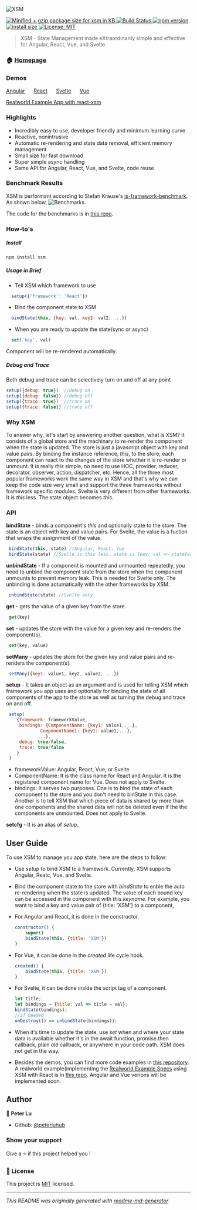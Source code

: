 ![XSM](/docs/xsmlogo.png)
<p>
  <a href="https://bundlephobia.com/result?p=xsm">
    <img src="https://flat.badgen.net/bundlephobia/minzip/xsm" alt="Minified + gzip package size for xsm in KB">
  </a>
  <a href="https://travis-ci.com/peterluhub/xsm">
    <img src="https://travis-ci.com/peterluhub/xsm.svg?branch=master" alt="Build Status">
  </a>
  <a href="https://www.npmjs.com/package/xsm">
    <img src="https://img.shields.io/npm/v/xsm.svg" alt="npm version">
  </a>
  <a href="https://packagephobia.now.sh/result?p=xsm">
    <img src="https://packagephobia.now.sh/badge?p=xsm" alt="install size">
  </a>
  <a href="https://github.com/peterluhub/usm/blob/master/LICENSE">
    <img alt="License: MIT" src="https://img.shields.io/badge/License-MIT-yellow.svg" target="_blank" />
  </a>
</p>

> XSM - State Management made eXtraordinarily simple and effective for Angular, React, Vue, and Svelte.

### 🏠 [Homepage](https://github.com/peterluhub/usm)

### Demos
[Angular](https://codesandbox.io/s/angular-xsm-demo-1j9j0)&nbsp;&nbsp;&nbsp;&nbsp;&nbsp; [React](https://codesandbox.io/s/xsm-react-3v3fg)&nbsp;&nbsp;&nbsp;&nbsp;&nbsp; [Svelte](https://codesandbox.io/s/svelte-xsm-x4o6r)&nbsp;&nbsp;&nbsp;&nbsp;&nbsp; [Vue](https://codesandbox.io/s/vuexsmdemo-2152h)

[Realworld Example App with react-xsm](https://codesandbox.io/s/realworld-example-app-with-react-xsm-xelx1)
### Highlights

  -   Incredibly easy to use, developer friendly and minimum learning curve
  -   Reactive, nonintrusive
  -   Automatic re-rendering and state data removal, efficient memory management
  -   Small size for fast download
  -   Super simple async handling
  -   Same API for Angular, React, Vue, and Svelte, code reuse

### Benchmark Results
XSM is performant according to Stefan Krause's [js-framework-benchmark](https://github.com/krausest/js-framework-benchmark).  As shown below,
 ![Benchmarks](/docs/jfb-benchmarks.png).

The code for the benchmarks is in [this repo](https://github.com/peterluhub/jfb).

### How-to's

##### Install
```sh
npm install xsm
```

##### Usage in Brief

-   Tell XSM which framework to use

  ```javascript
    setup({'framework': 'React'})
  ```

-   Bind the component state to XSM

  ```javascript
    bindState(this, {key: val, key2: val2, ...})
  ```

-   When you are ready to update the state(sync or async)

  ```javascript
    set('key', val)
  ```

Component will be re-rendered automatically.

##### Debug and Trace

Both debug and trace can be selectively turn on and off at any point

  ```javascript
  setup({debug: true})  //debug on
  setup({debug: false}) //debug off
  setup({trace: true})  //trace on
  setup({trace: false}) //trace off
  ```

### Why XSM

To answer why, let's start by answering another question, what is XSM?  It consists of a global store and the machinary to re-render the component when the state is updated.  The store is just a javascript object with key and value pairs.  By binding the instance reference, *this*, to the store, each component can react to the changes of the store whether it is re-render or unmount.  It is really *this* simple, no need to use HOC, provider, reducer, decorator, observer, action, dispatcher, etc.  Hence, all the three most popular frameworks work the same way in XSM and that's why we can keep the code size very small and support the three frameworks without framework specific modules.  Svelte is very different from other frameworks.  It is *this* less.  The state object becomes *this*. 

### API

**bindState** - binds a component's *this* and optionally state to the store.  The state is an object with key and value pairs. For Svelte, the value is a fuction that wraps the assignment of the value.
```javascript
 bindState(this, state) //Angular, React, Vue
 bindState(state) //Svelte is this less, state is {key: val => stateVariable = val}
```

**unbindState** - If a component is mounted and unmounted repeatedly, you need to unbind the component state from the store when the component unmounts to prevent memory leak.  This is needed for Svelte only.  The unbinding is done aotumatically with the other frameworks by XSM.
```javascript
 unbindState(state) //Svelte only
```

**get** - gets the value of a given key from the store.
```javascript
 get(key)
```

**set** - updates the store with the value for a given key and re-renders the component(s).
```javascript
 set(key, value)
```

**setMany** - updates the store for the given key and value pairs and re-renders the component(s).
```javascript
 setMany({key1: value1, key2, value2, ...})
```

**setup** - It takes an object as an argument and is used for telling XSM which framework you app uses and optionally for binding the state of all components of the app to the store as well as turning the debug and trace on and off.
```javascript
 setup(
    {framework: frameworkValue, 
     bindings: {ComponentName: {key1: value1,...},
             ComponentName1: {key1: value1,...},
            ...},
     debug: true/false,
     trace: true/false
    }
 )
```
-   frameworkValue: Angular, React, Vue, or Svelte
-   ComponentName: It is the class name for React and Angular.  It is the registered component name for Vue.  Does not apply to Svelte.
-   bindings: It serves two purposes.  One is to bind the state of each component to the store and you don't need to binState in this case.  Another is to tell XSM that which piece of data is shared by more than one components and the shared data will not be deleted even if the the components are unmounted.  Does not apply to Svelte.

**setcfg** - It is an alias of *setup*.



## User Guide

To use XSM to manage you app state, here are the steps to follow:

- Use *setup* to bind XSM to a framework.  Currently, XSM supports Angular, Reatc, Vue, and Svelte.
- Bind the component state to the store with *bindState* to enble the auto re-rendering when the state is updated.  The value of each bound key can be accessed in the component with *this.keyname*.  For example, you want to bind a key and value pair of {title: 'XSM'} to a component,
- For Angular and React, it is done in the constructor.
  ```javascript
  constructor() {
      super()
      bindState(this, {title: 'XSM'})
  }
  ```
- For Vue, it can be done in the *created* life cycle hook.
  ```javascript
  created() {
      bindState(this, {title: 'XSM'})
  }
  ```
- For Svelte, it can be done inside the script tag of a component.
  ```javascript
  let title;
  let bindings = {title: val => title = val};
  bindState(bindings);
  //if needed
  onDestroy(() => unbindState(bindings));
  ```

- When it's time to update the state, use *set* when and where your state data is available whether it's in the await function, promise.then callback, plain old callback, or anywhere in your code path. XSM does not get in the way.

- Besides the demos, you can find more code examples in [this repository](https://github.com/peterluhub/xsm-code-examples).  A realworld example(implementing the [Realworld Example Specs](https://github.com/gothinkster/realworld) using XSM with React is in [this repo](https://github.com/peterluhub/realworld-example).  Angular and Vue verions will be implemented soon.

## Author

👤 **Peter Lu**

* Github: [@peterluhub](https://github.com/peterluhub)

### Show your support

Give a ⭐️ if this project helped you !

### 📝 License

This project is [MIT](https://github.com/peterluhub/usm/blob/master/LICENSE) licensed.

***
_This README was originally generated with [readme-md-generator](https://github.com/kefranabg/readme-md-generator)_
